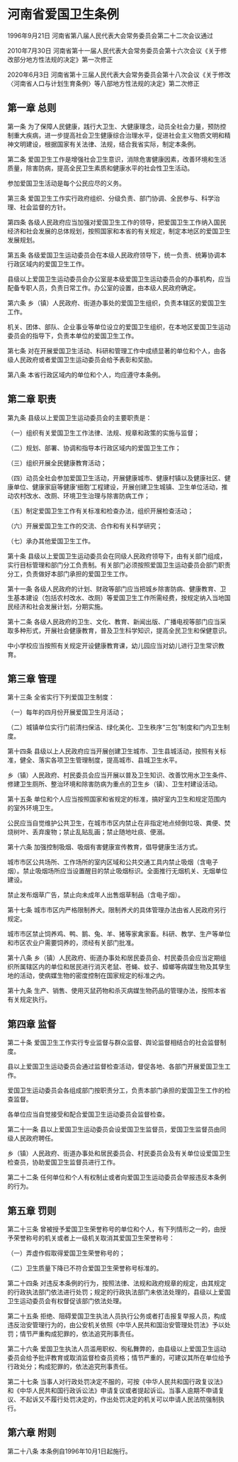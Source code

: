 # 河南省爱国卫生条例

1996年9月21日 河南省第八届人民代表大会常务委员会第二十二次会议通过

2010年7月30日 河南省第十一届人民代表大会常务委员会第十六次会议《关于修改部分地方性法规的决定》第一次修正

2020年6月3日 河南省第十三届人民代表大会常务委员会第十八次会议《关于修改〈河南省人口与计划生育条例〉等八部地方性法规的决定》第二次修正



## 第一章  总则

第一条 为了保障人民健康，践行大卫生、大健康理念，动员全社会力量，预防控制重大疾病，进一步提高社会卫生健康综合治理水平，促进社会主义物质文明和精神文明建设，根据国家有关法律、法规，结合我省实际，制定本条例。

第二条 爱国卫生工作是增强社会卫生意识，消除危害健康因素，改善环境和生活质量，除害防病，提高全民卫生素质和健康水平的社会性卫生活动。

参加爱国卫生活动是每个公民应尽的义务。

第三条 爱国卫生工作实行政府组织、分级负责、部门协调、全民参与、科学治理、社会监督的方针。

第四条 各级人民政府应当加强对爱国卫生工作的领导，把爱国卫生工作纳入国民经济和社会发展的总体规划，按照国家和本省的有关规定，制定本地区的爱国卫生发展规划。

第五条 各级爱国卫生运动委员会在本级人民政府领导下，统一负责、统筹协调本行政区域内的爱国卫生工作。

县级以上爱国卫生运动委员会办公室是本级爱国卫生运动委员会的办事机构，应当配备专职人员，负责日常工作。办公室的设置，由本级人民政府确定。

第六条 乡（镇）人民政府、街道办事处的爱国卫生组织，负责本辖区的爱国卫生工作。

机关、团体、部队、企业事业等单位设立的爱国卫生组织，在本地区爱国卫生运动委员会的指导下，负责本单位的爱国卫生工作。

第七条 对在开展爱国卫生活动、科研和管理工作中成绩显著的单位和个人，由各级人民政府或者爱国卫生运动委员会给予表彰和奖励。

第八条 本省行政区域内的单位和个人，均应遵守本条例。

## 第二章  职责

第九条 县级以上爱国卫生运动委员会的主要职责是：

（一）组织有关爱国卫生工作法律、法规、规章和政策的实施与监督；

（二）规划、部署、协调和指导本行政区域内的爱国卫生工作；

（三）组织开展全民健康教育活动；

（四）动员全社会参加爱国卫生活动，开展健康城市、健康村镇以及健康社区、健康单位、健康家庭等健康‘细胞’工程建设，开展创建卫生城镇、卫生单位活动，推动农村改水、改厕、环境卫生治理与除害防病工作；

（五）制定爱国卫生工作有关标准和检查办法，组织开展检查活动；

（六）开展爱国卫生工作的交流、合作和有关科学研究；

（七）承办其他爱国卫生工作。

第十条 县级以上爱国卫生运动委员会在同级人民政府领导下，由有关部门组成，实行目标管理和部门分工负责制。有关部门必须按照爱国卫生运动委员会部门职责分工，负责做好本部门承担的爱国卫生工作。

第十一条 各级人民政府的计划、财政等部门应当把城乡除害防病、健康教育、卫生基本建设（包括农村改水、改厕）等爱国卫生工作所需经费，按规定纳入当地国民经济和社会发展计划，分期实施。

第十二条 各级人民政府的卫生、文化、教育、新闻出版、广播电视等部门应当采取多种形式，开展社会健康教育，普及卫生科学知识，提高全民卫生和保健意识。

中小学校应当按照有关规定开设健康教育课，幼儿园应当对幼儿进行卫生常识教育。

## 第三章  管理

第十三条 全省实行下列爱国卫生制度：

（一）每年的四月份开展爱国卫生月活动；

（二）城镇单位实行门前清扫保洁、绿化美化、卫生秩序“三包”制度和门内卫生制度。

第十四条 县级以上人民政府应当开展创建卫生城市、卫生县城活动，按照有关标准，健全、落实各项卫生管理制度，提高城市、县城卫生水平。

乡（镇）人民政府、村民委员会应当开展以普及卫生知识、改善饮用水卫生条件、修建卫生厕所、整治环境和除害防病为重点的卫生乡（镇）、卫生村建设活动。

第十五条 单位和个人应当按照国家和省规定的标准，搞好室内卫生和规定范围内的室外环境卫生。

公民应当自觉维护公共卫生，在城市市区内禁止在非指定地点倾倒垃圾、粪便、焚烧树叶、丢弃废物；禁止乱贴乱画；禁止随地吐痰、便溺。

第十六条 加强控制吸烟、吸烟有害健康宣传教育，倡导健康生活方式。

城市市区公共场所、工作场所的室内区域和公共交通工具内禁止吸烟（含电子烟）。禁止吸烟场所应当设置醒目的禁止吸烟标识。全面推行无烟机关、无烟单位建设。

禁止发布烟草广告，禁止向未成年人出售烟草制品（含电子烟）。

第十七条 城市市区内严格限制养犬。限制养犬的具体管理办法由省人民政府另行规定。

城市市区禁止饲养鸡、鸭、鹅、兔、羊、猪等家禽家畜。科研、教学、生产等单位和市区农业户需要饲养的，须经有关部门批准。

第十八条 乡（镇）人民政府、街道办事处和居民委员会、村民委员会应当定期组织所属辖区内的单位和居民进行消灭老鼠、苍蝇、蚊子、蟑螂等病媒生物及其孳生地的活动，使病媒生物的密度控制在国家规定的标准之内。

第十九条 生产、销售、使用灭鼠药物和杀灭病媒生物药品的管理办法，按照本省有关规定执行。

## 第四章  监督

第二十条 爱国卫生工作实行专业监督与群众监督、舆论监督相结合的社会监督制度。

县以上爱国卫生运动委员会通过监督检查活动，督促各地、各部门开展爱国卫生工作。

爱国卫生运动委员会各组成部门按职责分工，负责本部门承担的爱国卫生工作的检查监督。

各单位应当自觉接受和配合爱国卫生运动委员会监督检查。

第二十一条 县以上爱国卫生运动委员会设爱国卫生监督员，爱国卫生监督员由同级人民政府聘任。

乡（镇）人民政府、街道办事处和居民委员会、村民委员会及有关单位设爱国卫生检查员，协助爱国卫生监督员进行工作。

第二十二条 任何单位和个人有权制止或者向爱国卫生运动委员会举报违反本条例的行为。

## 第五章  罚则

第二十三条 曾被授予爱国卫生荣誉称号的单位和个人，有下列情形之一的，由授予荣誉称号的机关或者上一级机关取消其爱国卫生荣誉称号：

（一）弄虚作假取得爱国卫生荣誉称号的；

（二）卫生质量下降已不符合爱国卫生荣誉称号标准的。

第二十四条 对违反本条例的行为，按照法律、法规和政府规章的规定，由其规定的行政执法部门依法进行处罚；规定的行政执法部门未依法处理的，县级以上爱国卫生运动委员会有权督促该部门依法处理。

第二十五条 拒绝、阻碍爱国卫生执法人员执行公务或者打击报复举报人员，构成违反治安管理行为的，由公安机关依照《中华人民共和国治安管理处罚法》予以处罚；情节严重构成犯罪的，依法追究刑事责任。

第二十六条 爱国卫生执法人员滥用职权、徇私舞弊的，由县级以上爱国卫生运动委员会给予批评教育或取消监督检查员资格；情节严重的，可建议其所在单位给予行政处分；构成犯罪的，依法追究刑事责任。

第二十七条 当事人对行政处罚决定不服的，可按《中华人民共和国行政复议法》和《中华人民共和国行政诉讼法》申请复议或者提起诉讼。当事人逾期不申请复议、不起诉又不履行处罚决定的，作出处罚决定的机关可以申请人民法院强制执行。

## 第六章  附则

第二十八条 本条例自1996年10月1日起施行。